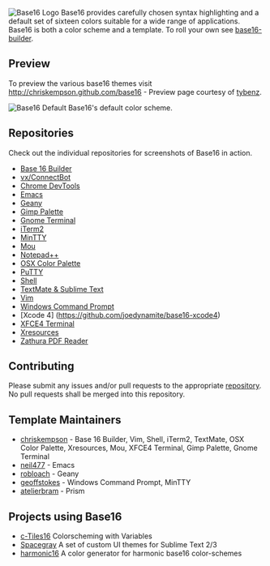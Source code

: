 ![Base16 Logo](https://raw.github.com/chriskempson/base16/master/base16-logo.png)
Base16 provides carefully chosen syntax highlighting and a default set of sixteen colors suitable for a wide range of applications.
Base16 is both a color scheme and a template. To roll your own see [base16-builder](https://github.com/chriskempson/base16-builder).

## Preview
To preview the various base16 themes visit http://chriskempson.github.com/base16 - Preview page courtesy of [tybenz](http://tybenz.com).

![Base16 Default](https://raw.github.com/chriskempson/base16/master/base16-default.png)
Base16's default color scheme.

## Repositories
Check out the individual repositories for screenshots of Base16 in action.

* [Base 16 Builder](https://github.com/chriskempson/base16-builder)
* [vx/ConnectBot](https://github.com/jprjr/base16-connectbot)
* [Chrome DevTools](https://github.com/idleberg/base16-chrome-devtools)
* [Emacs](https://github.com/neil477/base16-emacs)
* [Geany](https://github.com/robloach/base16-geany)
* [Gimp Palette](https://github.com/chriskempson/base16-gimp-palette)
* [Gnome Terminal](https://github.com/chriskempson/base16-gnome-terminal)
* [iTerm2](https://github.com/chriskempson/base16-iterm2)
* [MinTTY](https://github.com/geoffstokes/base16-mintty)
* [Mou](https://github.com/chriskempson/base16-mou)
* [Notepad++](https://github.com/idleberg/base16-notepad-plus-plus)
* [OSX Color Palette](https://github.com/chriskempson/base16-osx-color-palette)
* [PuTTY](https://github.com/benjojo/base-16-putty/)
* [Shell](https://github.com/chriskempson/base16-shell)
* [TextMate & Sublime Text](https://github.com/chriskempson/base16-textmate)
* [Vim](https://github.com/chriskempson/base16-vim)
* [Windows Command Prompt](https://github.com/geoffstokes/base16-windows-command-prompt)
* [Xcode 4] (https://github.com/joedynamite/base16-xcode4)
* [XFCE4 Terminal](https://github.com/chriskempson/base16-xfce4-terminal)
* [Xresources](https://github.com/chriskempson/base16-xresources)
* [Zathura PDF Reader](https://github.com/esn89/base16-zathura)

## Contributing
Please submit any issues and/or pull requests to the appropriate [repository](https://github.com/chriskempson/base16#repositories). No pull requests shall be merged into this repository.

## Template Maintainers
* [chriskempson](https://github.com/chriskempson) - Base 16 Builder, Vim, Shell, iTerm2, TextMate, OSX Color Palette, Xresources, Mou, XFCE4 Terminal, Gimp Palette, Gnome Terminal
* [neil477](https://github.com/neil477) - Emacs
* [robloach](https://github.com/robloach) - Geany
* [geoffstokes](https://github.com/geoffstokes) - Windows Command Prompt, MinTTY
* [atelierbram](https://github.com/atelierbram) - Prism

## Projects using Base16
* [c-Tiles16](https://github.com/atelierbram/c-tiles16) Colorscheming with Variables
* [Spacegray](https://github.com/kkga/spacegray) A set of custom UI themes for Sublime Text 2/3
* [harmonic16](http://janniks.github.io/harmonic16) A color generator for harmonic base16 color-schemes
